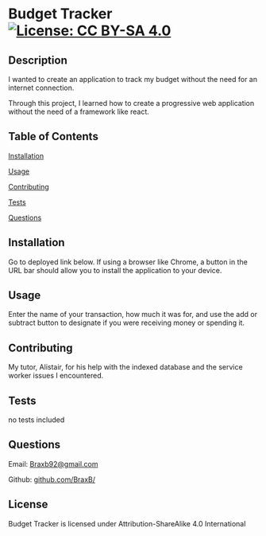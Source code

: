 
# Budget Tracker [![License: CC BY-SA 4.0](https://img.shields.io/badge/License-CC%20BY--SA%204.0-lightgrey.svg)](http://creativecommons.org/licenses/by-sa/4.0/)

## Description

I wanted to create an application to track my budget without the need for an internet connection.

Through this project, I learned how to create a progressive web application without the need of a framework like react.

## Table of Contents

[Installation](#Installation)

[Usage](#Usage)

[Contributing](#Contributing)

[Tests](#Tests)

[Questions](#Questions)

## Installation

<a id='Installation'></a>

Go to deployed link below. If using a browser like Chrome, a button in the URL bar should allow you to install the application to your device. 

## Usage

<a id='Usage'></a>

Enter the name of your transaction, how much it was for, and use the add or subtract button to designate if you were receiving money or spending it.

## Contributing

<a id='Contributing'></a>

My tutor, Alistair, for his help with the indexed database and the service worker issues I encountered.

## Tests

<a id='Tests'></a>

no tests included

## Questions

<a id='Questions'></a>

Email: Braxb92@gmail.com

Github: [github.com/BraxB/](https://github.com/BraxB/)

## License

Budget Tracker is licensed under Attribution-ShareAlike 4.0 International